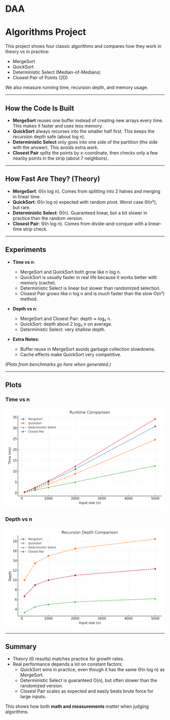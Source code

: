 # DAA
# Algorithms Project

This project shows four classic algorithms and compares how they work in theory vs in practice:

- MergeSort
- QuickSort
- Deterministic Select (Median-of-Medians)
- Closest Pair of Points (2D)

We also measure running time, recursion depth, and memory usage.

---

## How the Code Is Built

- **MergeSort** reuses one buffer instead of creating new arrays every time. This makes it faster and uses less memory.
- **QuickSort** always recurses into the smaller half first. This keeps the recursion depth safe (about log n).
- **Deterministic Select** only goes into one side of the partition (the side with the answer). This avoids extra work.
- **Closest Pair** splits the points by x-coordinate, then checks only a few nearby points in the strip (about 7 neighbors).

---

## How Fast Are They? (Theory)

- **MergeSort**: Θ(n log n). Comes from splitting into 2 halves and merging in linear time.
- **QuickSort**: Θ(n log n) expected with random pivot. Worst case Θ(n²), but rare.
- **Deterministic Select**: Θ(n). Guaranteed linear, but a bit slower in practice than the random version.
- **Closest Pair**: Θ(n log n). Comes from divide-and-conquer with a linear-time strip check.

---

## Experiments

- **Time vs n**:
    - MergeSort and QuickSort both grow like n log n.
    - QuickSort is usually faster in real life because it works better with memory (cache).
    - Deterministic Select is linear but slower than randomized selection.
    - Closest Pair grows like n log n and is much faster than the slow O(n²) method.

- **Depth vs n**:
    - MergeSort and Closest Pair: depth ≈ log₂ n.
    - QuickSort: depth about 2 log₂ n on average.
    - Deterministic Select: very shallow depth.

- **Extra Notes**:
    - Buffer reuse in MergeSort avoids garbage collection slowdowns.
    - Cache effects make QuickSort very competitive.

*(Plots from benchmarks go here when generated.)*

---
## Plots

### Time vs n
![Time vs n](images/time_n.png)

### Depth vs n
![Depth vs n](images/depth_n.png)

---
## Summary

- Theory (Θ results) matches practice for growth rates.
- Real performance depends a lot on constant factors:
    - QuickSort wins in practice, even though it has the same Θ(n log n) as MergeSort.
    - Deterministic Select is guaranteed O(n), but often slower than the randomized version.
    - Closest Pair scales as expected and easily beats brute force for large inputs.

This shows how both **math and measurements** matter when judging algorithms.
